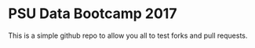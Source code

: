 # PSU Data Bootcamp 2017

This is a simple github repo to allow you all to test forks and pull requests.

